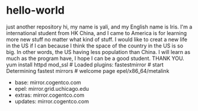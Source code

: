 # hello-world
just another repository
hi, my name is yali, and my English name is Iris. I'm a international student from HK China, and I came to America is for learning more new stuff no matter what kind of stuff. I would like to creat a new life in the US if I can because I think the space of the country in the US is so big. In other words, the US having less population than China. I will learn as much as the program have, I hope I can be a good student. THANK YOU.
yum install httpd mod_ssl                    #
Loaded plugins: fastestmirror                # start 
Determining fastest mirrors                  # welcome page
epel/x86_64/metalink                                                                          
 * base: mirror.cogentco.com
 * epel: mirror.grid.uchicago.edu
 * extras: mirror.cogentco.com
 * updates: mirror.cogentco.com
